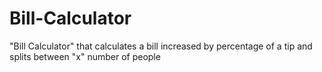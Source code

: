 # Bill-Calculator
"Bill Calculator" that calculates a bill increased by percentage of a tip and splits between "x" number of people
